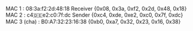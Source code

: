 MAC 1 : 08:3a:f2:2d:48:18  Receiver {0x08, 0x3a, 0xf2, 0x2d, 0x48, 0x18}
MAC 2 : c4:de:e2:c0:7f:dc  Sender {0xc4, 0xde, 0xe2, 0xc0, 0x7f, 0xdc}
MAC 3 (cha) : B0:A7:32:23:16:38 {0xb0, 0xa7, 0x32, 0x23, 0x16, 0x38}
